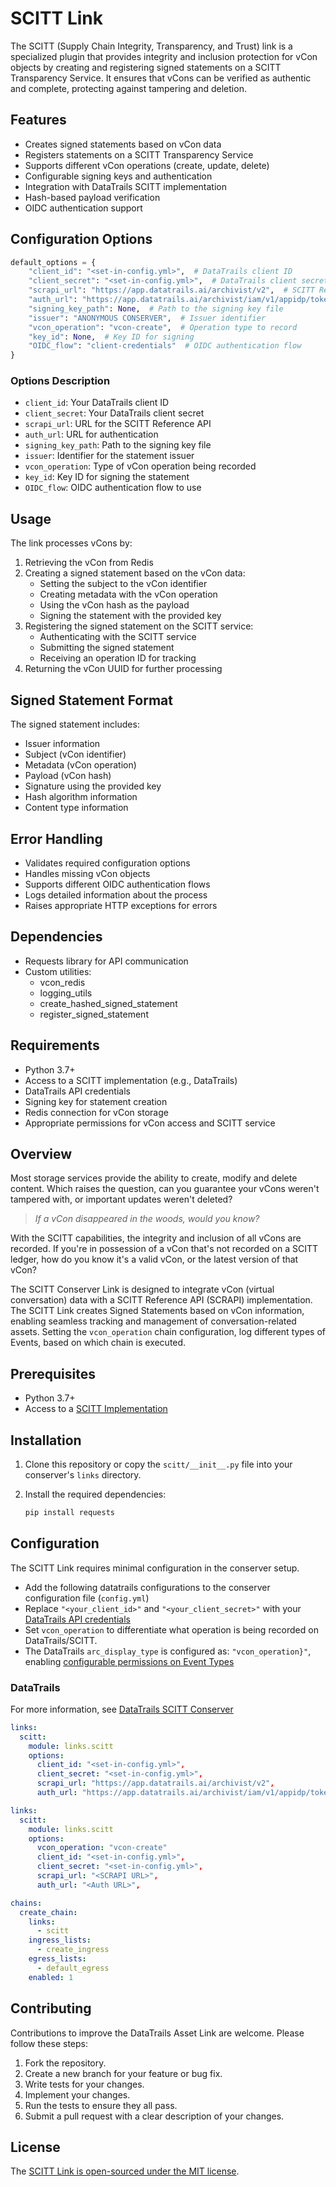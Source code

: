 # SCITT Link

The SCITT (Supply Chain Integrity, Transparency, and Trust) link is a specialized plugin that provides integrity and inclusion protection for vCon objects by creating and registering signed statements on a SCITT Transparency Service. It ensures that vCons can be verified as authentic and complete, protecting against tampering and deletion.

## Features

- Creates signed statements based on vCon data
- Registers statements on a SCITT Transparency Service
- Supports different vCon operations (create, update, delete)
- Configurable signing keys and authentication
- Integration with DataTrails SCITT implementation
- Hash-based payload verification
- OIDC authentication support

## Configuration Options

```python
default_options = {
    "client_id": "<set-in-config.yml>",  # DataTrails client ID
    "client_secret": "<set-in-config.yml>",  # DataTrails client secret
    "scrapi_url": "https://app.datatrails.ai/archivist/v2",  # SCITT Reference API URL
    "auth_url": "https://app.datatrails.ai/archivist/iam/v1/appidp/token",  # Authentication URL
    "signing_key_path": None,  # Path to the signing key file
    "issuer": "ANONYMOUS CONSERVER",  # Issuer identifier
    "vcon_operation": "vcon-create",  # Operation type to record
    "key_id": None,  # Key ID for signing
    "OIDC_flow": "client-credentials"  # OIDC authentication flow
}
```

### Options Description

- `client_id`: Your DataTrails client ID
- `client_secret`: Your DataTrails client secret
- `scrapi_url`: URL for the SCITT Reference API
- `auth_url`: URL for authentication
- `signing_key_path`: Path to the signing key file
- `issuer`: Identifier for the statement issuer
- `vcon_operation`: Type of vCon operation being recorded
- `key_id`: Key ID for signing the statement
- `OIDC_flow`: OIDC authentication flow to use

## Usage

The link processes vCons by:
1. Retrieving the vCon from Redis
2. Creating a signed statement based on the vCon data:
   - Setting the subject to the vCon identifier
   - Creating metadata with the vCon operation
   - Using the vCon hash as the payload
   - Signing the statement with the provided key
3. Registering the signed statement on the SCITT service:
   - Authenticating with the SCITT service
   - Submitting the signed statement
   - Receiving an operation ID for tracking
4. Returning the vCon UUID for further processing

## Signed Statement Format

The signed statement includes:
- Issuer information
- Subject (vCon identifier)
- Metadata (vCon operation)
- Payload (vCon hash)
- Signature using the provided key
- Hash algorithm information
- Content type information

## Error Handling

- Validates required configuration options
- Handles missing vCon objects
- Supports different OIDC authentication flows
- Logs detailed information about the process
- Raises appropriate HTTP exceptions for errors

## Dependencies

- Requests library for API communication
- Custom utilities:
  - vcon_redis
  - logging_utils
  - create_hashed_signed_statement
  - register_signed_statement

## Requirements

- Python 3.7+
- Access to a SCITT implementation (e.g., DataTrails)
- DataTrails API credentials
- Signing key for statement creation
- Redis connection for vCon storage
- Appropriate permissions for vCon access and SCITT service

## Overview

Most storage services provide the ability to create, modify and delete content.
Which raises the question, can you guarantee your vCons weren't tampered with, or important updates weren't deleted?

> _If a vCon disappeared in the woods, would you know?_

With the SCITT capabilities, the integrity and inclusion of all vCons are recorded.
If you're in possession of a vCon that's not recorded on a SCITT ledger, how do you know it's a valid vCon, or the latest version of that vCon?

The SCITT Conserver Link is designed to integrate vCon (virtual conversation) data with a SCITT Reference API (SCRAPI) implementation.
The SCITT Link creates Signed Statements based on vCon information, enabling seamless tracking and management of conversation-related assets.
Setting the `vcon_operation` chain configuration, log different types of Events, based on which chain is executed.

## Prerequisites

- Python 3.7+
- Access to a [SCITT Implementation][scitt-implementations]

## Installation

1. Clone this repository or copy the `scitt/__init__.py` file into your conserver's `links` directory.
2. Install the required dependencies:

   ```bash
   pip install requests
   ```

## Configuration

The SCITT Link requires minimal configuration in the conserver setup.

- Add the following datatrails configurations to the conserver configuration file (`config.yml`)
- Replace `"<your_client_id>"` and `"<your_client_secret>"` with your [DataTrails API credentials](https://docs.datatrails.ai/developers/developer-patterns/getting-access-tokens-using-app-registrations/)
- Set `vcon_operation` to differentiate what operation is being recorded on DataTrails/SCITT.  
- The DataTrails `arc_display_type` is configured as: `"vcon_operation}"`, enabling [configurable permissions on Event Types](https://docs.datatrails.ai/platform/administration/sharing-access-outside-your-tenant/#creating-an-obac-policy)  

### DataTrails

For more information, see [DataTrails SCITT Conserver](https://docs.datatrails.ai/developers/api-reference/templates/scitt)

```yaml
links:
  scitt:
    module: links.scitt
    options:
      client_id: "<set-in-config.yml>",
      client_secret: "<set-in-config.yml>",
      scrapi_url: "https://app.datatrails.ai/archivist/v2",
      auth_url: "https://app.datatrails.ai/archivist/iam/v1/appidp/token",
```

```yaml
links:
  scitt:
    module: links.scitt
    options:
      vcon_operation: "vcon-create"
      client_id: "<set-in-config.yml>",
      client_secret: "<set-in-config.yml>",
      scrapi_url: "<SCRAPI URL>",
      auth_url: "<Auth URL>",

chains:
  create_chain:
    links:
      - scitt
    ingress_lists:
      - create_ingress
    egress_lists:
      - default_egress
    enabled: 1
```

## Contributing

Contributions to improve the DataTrails Asset Link are welcome.
Please follow these steps:

1. Fork the repository.
1. Create a new branch for your feature or bug fix.
1. Write tests for your changes.
1. Implement your changes.
1. Run the tests to ensure they all pass.
1. Submit a pull request with a clear description of your changes.

## License

The [SCITT Link is open-sourced under the MIT license](./LICENSE).

[scitt-architecture]:     https://datatracker.ietf.org/wg/scitt/about/
[scitt-implementations]:  https://scitt.io/implementations
